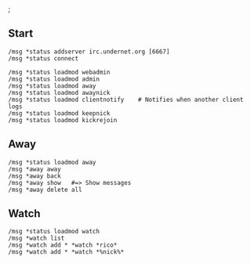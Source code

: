 ;

Start
-----

    /msg *status addserver irc.undernet.org [6667]
    /msg *status connect

    /msg *status loadmod webadmin
    /msg *status loadmod admin
    /msg *status loadmod away
    /msg *status loadmod awaynick
    /msg *status loadmod clientnotify    # Notifies when another client logs
    /msg *status loadmod keepnick
    /msg *status loadmod kickrejoin

Away
----

    /msg *status loadmod away
    /msg *away away
    /msg *away back
    /msg *away show   #=> Show messages
    /msg *away delete all

Watch
-----

    /msg *status loadmod watch
    /msg *watch list
    /msg *watch add * *watch *rico*
    /msg *watch add * *watch *%nick%*
